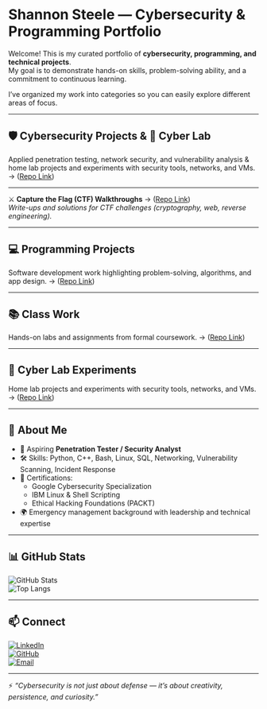 # Shannon Steele — Cybersecurity & Programming Portfolio  

Welcome! This is my curated portfolio of **cybersecurity, programming, and technical projects**.  
My goal is to demonstrate hands-on skills, problem-solving ability, and a commitment to continuous learning.  

I’ve organized my work into categories so you can easily explore different areas of focus.  

---

## 🛡️ Cybersecurity Projects  & 🔬 Cyber Lab
Applied penetration testing, network security, and vulnerability analysis & home lab projects and experiments with security tools, networks, and VMs. → ([Repo Link](https://github.com/SDSteele/Cyber_Labs))  

---

⚔️ **Capture the Flag (CTF) Walkthroughs** → ([Repo Link](https://github.com/SDSteele/Cybersecurity-CTFs))  
  *Write-ups and solutions for CTF challenges (cryptography, web, reverse engineering).*  

---

## 💻 Programming Projects  
Software development work highlighting problem-solving, algorithms, and app design.  → ([Repo Link](https://github.com/SDSteele/Programming_Portfolio))  
 

---

## 📚 Class Work  
Hands-on labs and assignments from formal coursework.  → ([Repo Link](https://github.com/SDSteele/Classwork_and_Certifications_Portfolio))  

---

## 🔬 Cyber Lab Experiments  
Home lab projects and experiments with security tools, networks, and VMs. → ([Repo Link](https://github.com/SDSteele/Cyber_Labs))  

---

## 📌 About Me  
- 🎯 Aspiring **Penetration Tester / Security Analyst**  
- 🛠️ Skills: Python, C++, Bash, Linux, SQL, Networking, Vulnerability Scanning, Incident Response  
- 📜 Certifications:  
  - Google Cybersecurity Specialization  
  - IBM Linux & Shell Scripting  
  - Ethical Hacking Foundations (PACKT)  
- 🌍 Emergency management background with leadership and technical expertise  

---

## 📊 GitHub Stats  

![GitHub Stats](https://github-readme-stats.vercel.app/api?username=SDSteele&show_icons=true&theme=radical)  
![Top Langs](https://github-readme-stats.vercel.app/api/top-langs/?username=SDSteele&layout=compact&theme=radical)  

---

## 📫 Connect  
[![LinkedIn](https://img.shields.io/badge/LinkedIn-blue?style=for-the-badge&logo=linkedin)](https://www.linkedin.com/in/shannon-steele26/)  
[![GitHub](https://img.shields.io/badge/GitHub-black?style=for-the-badge&logo=github)](#)  
[![Email](https://img.shields.io/badge/Email-red?style=for-the-badge&logo=gmail)](mailto:steele4cc@hmail.com)  

---

⚡ *“Cybersecurity is not just about defense — it’s about creativity, persistence, and curiosity.”*  
